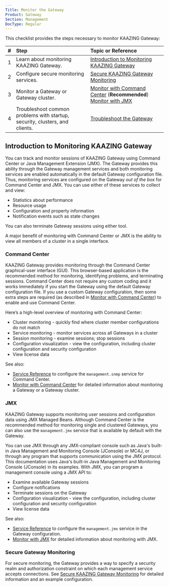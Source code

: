 ```yaml
---
Title: Monitor the Gateway
Product: Gateway
Section: Management
DocType: Regular
---
```


This checklist provides the steps necessary to monitor KAAZING Gateway:

| \# | Step                                                                        | Topic or Reference                                                                                    |
|:---|:----------------------------------------------------------------------------|:------------------------------------------------------------------------------------------------------|
| 1  | Learn about monitoring KAAZING Gateway.                                     | [Introduction to Monitoring KAAZING Gateway](#introduction-to-monitoring-kaazing-gateway)             |
| 2  | Configure secure monitoring services.                                       | [Secure KAAZING Gateway Monitoring](p_monitor_configure_secure.md)                                    |
| 3  | Monitor a Gateway or Gateway cluster.                                       | [Monitor with Command Center](p_monitor_cc.md) (**Recommended**) [Monitor with JMX](p_monitor_jmx.md) |
| 4  | Troubleshoot common problems with startup, security, clusters, and clients. | [Troubleshoot the Gateway](../troubleshooting/o_troubleshoot.md)                                      |

Introduction to Monitoring KAAZING Gateway
--------------------------------------------------------------------------

You can track and monitor sessions of KAAZING Gateway using Command Center or Java Management Extension (JMX). The Gateway provides this ability through the Gateway management services and both monitoring services are enabled automatically in the default Gateway configuration file. Thus, monitoring services are configured on the Gateway *out of the box* for Command Center and JMX. You can use either of these services to collect and view:

-   Statistics about performance
-   Resource usage
-   Configuration and property information
-   Notification events such as state changes

You can also terminate Gateway sessions using either tool.

A major benefit of monitoring with Command Center or JMX is the ability to view all members of a cluster in a single interface.

### Command Center

KAAZING Gateway provides monitoring through the Command Center graphical-user interface (GUI). This browser-based application is the recommended method for monitoring, identifying problems, and terminating sessions. Command Center does not require any custom coding and it works immediately if you start the Gateway using the default Gateway configuration file. If you use a custom Gateway configuration, then some extra steps are required (as described in [Monitor with Command Center](p_monitor_cc.md)) to enable and use Command Center.

Here’s a high-level overview of monitoring with Command Center:

-   Cluster monitoring - quickly find where cluster member configurations do not match
-   Service monitoring - monitor services across all Gateways in a cluster
-   Session monitoring - examine sessions; stop sessions
-   Configuration visualization - view the configuration, including cluster configuration and security configuration
-   View license data

See also:

-   [Service Reference](../admin-reference/r_configure_gateway_service.md) to configure the `management.snmp` service for Command Center.
-   [Monitor with Command Center](p_monitor_cc.md) for detailed information about monitoring a Gateway or a Gateway cluster.

### JMX

KAAZING Gateway supports monitoring user sessions and configuration data using JMX Managed Beans. Although Command Center is the recommended method for monitoring single and clustered Gateways, you can also use the `management.jmx` service that is available by default with the Gateway.

You can use JMX through any JMX-compliant console such as Java's built-in Java Management and Monitoring Console (JConsole) or MC4J, or through any program that supports communication using the JMX protocol. This documentation uses Java's built-in Java Management and Monitoring Console (JConsole) in its examples. With JMX, you can program a management console using a JMX API to:

-   Examine available Gateway sessions
-   Configure notifications
-   Terminate sessions on the Gateway
-   Configuration visualization - view the configuration, including cluster configuration and security configuration
-   View license data

See also:

-   [Service Reference](../admin-reference/r_configure_gateway_service.md) to configure the `management.jmx` service in the Gateway configuration.
-   [Monitor with JMX](p_monitor_jmx.md) for detailed information about monitoring with JMX.

### Secure Gateway Monitoring

For secure monitoring, the Gateway provides a way to specify a security realm and authorization constraint on which each management service accepts connections. See [Secure KAAZING Gateway Monitoring](p_monitor_configure_secure.md) for detailed information and an example configuration.

